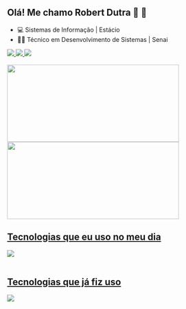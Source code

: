 ## Olá! Me chamo Robert Dutra 🤙 🤙
- 💻 Sistemas de Informação | Estácio
- 👨‍💻 Técnico em Desenvolvimento de Sistemas | Senai
<div style="display: inline_block">
  <a href="https://github.com/RobertDutra">
  <img src="https://skillicons.dev/icons?i=linkedin"/>
  <img href="https://www.instagram.com/robertt.dutra/" src="https://skillicons.dev/icons?i=instagram"/>
  <img href="https://github.com/RobertDutra" src="https://skillicons.dev/icons?i=github"/>
</div><br/>

<div align="left">
  <img align="center" height="180em" width="400em" src="https://github-readme-stats.vercel.app/api?username=robertdutra&show_icons=true&theme=tokyonight&count_private=false)"/>
  <img align="center" height="180em" width="400em" src="https://github-readme-stats-sigma-five.vercel.app/api/top-langs/?username=RobertDutra&layout=compact&theme=react&line_height=40&hide=css"/>

</div>

## Tecnologias que eu uso no meu dia

<div style="display: inline_block">
  <a href="https://skillicons.dev">
  <img src="https://skillicons.dev/icons?i=java,spring,postgres,mysql,idea,postman" />
</div><br/>

## Tecnologias que já fiz uso
<div style="display: inline_block">
  <a href="https://skillicons.dev">
  <img src="https://skillicons.dev/icons?i=js,html,css,bootstrap,react" />
  
</div><br/>
